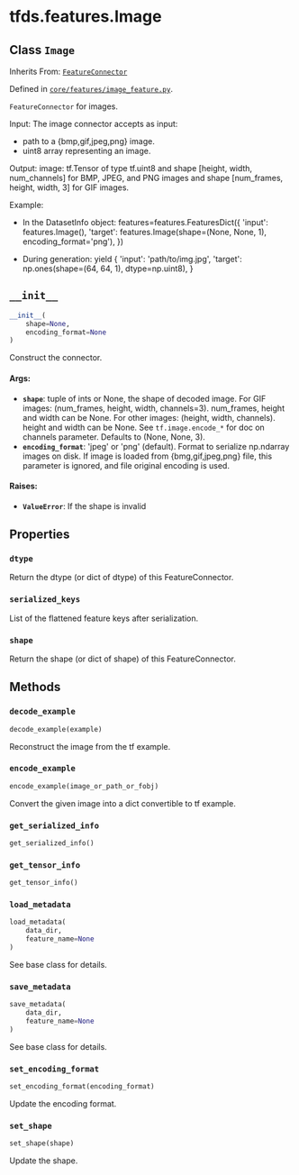 <div itemscope itemtype="http://developers.google.com/ReferenceObject">
<meta itemprop="name" content="tfds.features.Image" />
<meta itemprop="path" content="Stable" />
<meta itemprop="property" content="dtype"/>
<meta itemprop="property" content="serialized_keys"/>
<meta itemprop="property" content="shape"/>
<meta itemprop="property" content="__init__"/>
<meta itemprop="property" content="decode_example"/>
<meta itemprop="property" content="encode_example"/>
<meta itemprop="property" content="get_serialized_info"/>
<meta itemprop="property" content="get_tensor_info"/>
<meta itemprop="property" content="load_metadata"/>
<meta itemprop="property" content="save_metadata"/>
<meta itemprop="property" content="set_encoding_format"/>
<meta itemprop="property" content="set_shape"/>
</div>

# tfds.features.Image

## Class `Image`

Inherits From: [`FeatureConnector`](../../tfds/features/FeatureConnector.md)



Defined in [`core/features/image_feature.py`](https://github.com/tensorflow/datasets/tree/master/tensorflow_datasets/core/features/image_feature.py).

`FeatureConnector` for images.

Input: The image connector accepts as input:
  * path to a {bmp,gif,jpeg,png} image.
  * uint8 array representing an image.

Output:
  image: tf.Tensor of type tf.uint8 and shape [height, width, num_channels]
  for BMP, JPEG, and PNG images and shape [num_frames, height, width, 3] for
  GIF images.

Example:
  * In the DatasetInfo object:
    features=features.FeaturesDict({
        'input': features.Image(),
        'target': features.Image(shape=(None, None, 1),
                                 encoding_format='png'),
    })

  * During generation:
    yield {
        'input': 'path/to/img.jpg',
        'target': np.ones(shape=(64, 64, 1), dtype=np.uint8),
    }

<h2 id="__init__"><code>__init__</code></h2>

``` python
__init__(
    shape=None,
    encoding_format=None
)
```

Construct the connector.

#### Args:

* <b>`shape`</b>: tuple of ints or None, the shape of decoded image.
    For GIF images: (num_frames, height, width, channels=3). num_frames,
      height and width can be None.
    For other images: (height, width, channels). height and width can be
      None. See `tf.image.encode_*` for doc on channels parameter.
    Defaults to (None, None, 3).
* <b>`encoding_format`</b>: 'jpeg' or 'png' (default). Format to serialize np.ndarray
    images on disk.
    If image is loaded from {bmg,gif,jpeg,png} file, this parameter is
    ignored, and file original encoding is used.


#### Raises:

* <b>`ValueError`</b>: If the shape is invalid



## Properties

<h3 id="dtype"><code>dtype</code></h3>

Return the dtype (or dict of dtype) of this FeatureConnector.

<h3 id="serialized_keys"><code>serialized_keys</code></h3>

List of the flattened feature keys after serialization.

<h3 id="shape"><code>shape</code></h3>

Return the shape (or dict of shape) of this FeatureConnector.



## Methods

<h3 id="decode_example"><code>decode_example</code></h3>

``` python
decode_example(example)
```

Reconstruct the image from the tf example.

<h3 id="encode_example"><code>encode_example</code></h3>

``` python
encode_example(image_or_path_or_fobj)
```

Convert the given image into a dict convertible to tf example.

<h3 id="get_serialized_info"><code>get_serialized_info</code></h3>

``` python
get_serialized_info()
```



<h3 id="get_tensor_info"><code>get_tensor_info</code></h3>

``` python
get_tensor_info()
```



<h3 id="load_metadata"><code>load_metadata</code></h3>

``` python
load_metadata(
    data_dir,
    feature_name=None
)
```

See base class for details.

<h3 id="save_metadata"><code>save_metadata</code></h3>

``` python
save_metadata(
    data_dir,
    feature_name=None
)
```

See base class for details.

<h3 id="set_encoding_format"><code>set_encoding_format</code></h3>

``` python
set_encoding_format(encoding_format)
```

Update the encoding format.

<h3 id="set_shape"><code>set_shape</code></h3>

``` python
set_shape(shape)
```

Update the shape.



